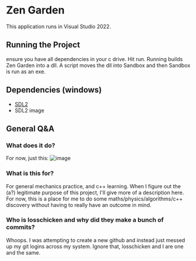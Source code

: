 # Zen Garden

This application runs in Visual Studio 2022.

## Running the Project

ensure you have all dependencies in your c drive. Hit run. Running builds Zen Garden into a dll. A script moves the dll into Sandbox and then Sandbox is run as an exe.

## Dependencies (windows)

- [SDL2](https://www.libsdl.org/)
- SDL2 image

## General Q&A

### What does it do?

For now, just this:
![image](https://github.com/carnationcrab/zen-garden/assets/29442090/6a5f184b-39b2-4bb3-bcf3-2d776f3dac08)

### What is this for?

For general mechanics practice, and c++ learning. When I figure out the (a?) legitimate purpose of this project, I'll give more of a description here. For now, this is a place for me to do some maths/physics/algorithms/c++ discovery without having to really have an outcome in mind.

### Who is losschicken and why did they make a bunch of commits?

Whoops. I was attempting to create a new github and instead just messed up my git logins across my system. Ignore that, losschicken and I are one and the same.
